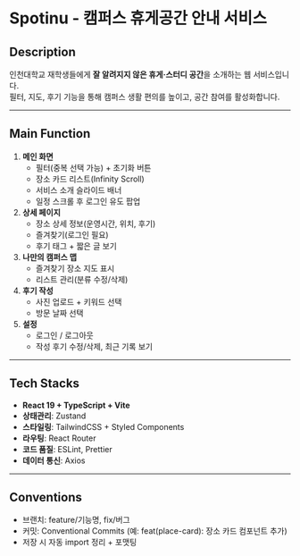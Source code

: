 # Spotinu - 캠퍼스 휴게공간 안내 서비스

## Description

인천대학교 재학생들에게 **잘 알려지지 않은 휴게·스터디 공간**을 소개하는 웹 서비스입니다.  
필터, 지도, 후기 기능을 통해 캠퍼스 생활 편의를 높이고, 공간 참여를 활성화합니다.

---

## Main Function

1. **메인 화면**
   - 필터(중복 선택 가능) + 초기화 버튼
   - 장소 카드 리스트(Infinity Scroll)
   - 서비스 소개 슬라이드 배너
   - 일정 스크롤 후 로그인 유도 팝업
2. **상세 페이지**
   - 장소 상세 정보(운영시간, 위치, 후기)
   - 즐겨찾기(로그인 필요)
   - 후기 태그 + 짧은 글 보기
3. **나만의 캠퍼스 맵**
   - 즐겨찾기 장소 지도 표시
   - 리스트 관리(분류 수정/삭제)
4. **후기 작성**
   - 사진 업로드 + 키워드 선택
   - 방문 날짜 선택
5. **설정**
   - 로그인 / 로그아웃
   - 작성 후기 수정/삭제, 최근 기록 보기

---

## Tech Stacks

- **React 19 + TypeScript + Vite**
- **상태관리**: Zustand
- **스타일링**: TailwindCSS + Styled Components
- **라우팅**: React Router
- **코드 품질**: ESLint, Prettier
- **데이터 통신**: Axios

---

## Conventions

- 브랜치: feature/기능명, fix/버그
- 커밋: Conventional Commits (예: feat(place-card): 장소 카드 컴포넌트 추가)
- 저장 시 자동 import 정리 + 포맷팅
